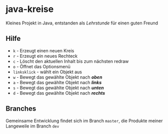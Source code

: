 java-kreise
===========

Kleines Projekt in Java, entstanden als *Lehrstunde* für einen guten Freund

Hilfe
------

- `k` - Erzeugt einen neuen Kreis
- `r` - Erzeugt ein neues Rechteck
- `c` - Löscht den aktuellen Inhalt bis zum nächsten redraw
- `o` - Öffnet das Optionsmenü
- `linksklick` - wählt ein Objekt aus
- `w` - Bewegt das gewählte Objekt nach ***oben***
- `a` - Bewegt das gewählte Objekt nach ***links***
- `s` - Bewegt das gewählte Objekt nach ***unten***
- `d` - Bewegt das gewählte Objekt nach ***rechts*** 

Branches
--------

Gemeinsame Entwicklung findet sich im Branch `master`, die Produkte meiner Langeweile im Branch `dev`
